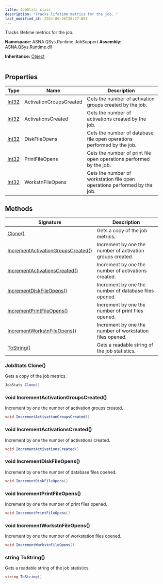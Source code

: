 ```yaml
---
title: JobStats class
description: "Tracks lifetime metrics for the job. "
last_modified_at: 2024-06-26T20:27:05Z
---
```


Tracks lifetime metrics for the job.

**Namespace:** ASNA.QSys.Runtime.JobSupport
**Assembly:** ASNA.QSys.Runtime.dll

**Inheritance:** [Object](https://docs.microsoft.com/en-us/dotnet/api/system.object)
<br>
<br>

## Properties

| Type | Name | Description
| --- | --- | --- 
| [Int32](https://learn.microsoft.com/en-us/dotnet/csharp/language-reference/builtin-types/integral-numeric-types) | ActivationGroupsCreated | Gets the number of activation groups created by the job. |
| [Int32](https://learn.microsoft.com/en-us/dotnet/csharp/language-reference/builtin-types/integral-numeric-types) | ActivationsCreated | Gets the number of activations created by the job. |
| [Int32](https://learn.microsoft.com/en-us/dotnet/csharp/language-reference/builtin-types/integral-numeric-types) | DiskFileOpens | Gets the number of database file open operations performed by the job. |
| [Int32](https://learn.microsoft.com/en-us/dotnet/csharp/language-reference/builtin-types/integral-numeric-types) | PrintFileOpens | Gets the number of print file open operations performed by the job. |
| [Int32](https://learn.microsoft.com/en-us/dotnet/csharp/language-reference/builtin-types/integral-numeric-types) | WorkstnFileOpens | Gets the number of workstation file open operations performed by the job. |

## Methods

| Signature | Description |
| --- | --- |
| [Clone()](#jobstats-clone) | Gets a copy of the job metrics.
| [IncrementActivationGroupsCreated()](#void-incrementactivationgroupscreated) | Increment by one the number of activation groups created.
| [IncrementActivationsCreated()](#void-incrementactivationscreated) | Increment by one the number of activations created.
| [IncrementDiskFileOpens()](#void-incrementdiskfileopens) | Increment by one the number of database files opened.
| [IncrementPrintFileOpens()](#void-incrementprintfileopens) | Increment by one the number of print files opened.
| [IncrementWorkstnFileOpens()](#void-incrementworkstnfileopens) | Increment by one the number of workstation files opened.
| [ToString()](#string-tostring) | Gets a readable string of the job statistics.

### JobStats Clone()

Gets a copy of the job metrics.

```cs
JobStats Clone()
```

### void IncrementActivationGroupsCreated()

Increment by one the number of activation groups created.

```cs
void IncrementActivationGroupsCreated()
```

### void IncrementActivationsCreated()

Increment by one the number of activations created.

```cs
void IncrementActivationsCreated()
```

### void IncrementDiskFileOpens()

Increment by one the number of database files opened.

```cs
void IncrementDiskFileOpens()
```

### void IncrementPrintFileOpens()

Increment by one the number of print files opened.

```cs
void IncrementPrintFileOpens()
```

### void IncrementWorkstnFileOpens()

Increment by one the number of workstation files opened.

```cs
void IncrementWorkstnFileOpens()
```

### string ToString()

Gets a readable string of the job statistics.

```cs
string ToString()
```
